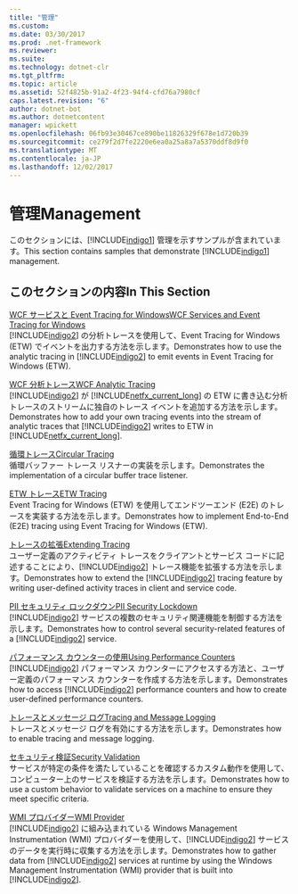 ```yaml
---
title: "管理"
ms.custom: 
ms.date: 03/30/2017
ms.prod: .net-framework
ms.reviewer: 
ms.suite: 
ms.technology: dotnet-clr
ms.tgt_pltfrm: 
ms.topic: article
ms.assetid: 52f4825b-91a2-4f23-94f4-cfd76a7980cf
caps.latest.revision: "6"
author: dotnet-bot
ms.author: dotnetcontent
manager: wpickett
ms.openlocfilehash: 06fb93e30467ce890be11826329f678e1d720b39
ms.sourcegitcommit: ce279f2d7fe2220e6ea0a25a8a7a5370ddf8d9f0
ms.translationtype: MT
ms.contentlocale: ja-JP
ms.lasthandoff: 12/02/2017
---
```

# <a name="management"></a><span data-ttu-id="25fcf-102">管理</span><span class="sxs-lookup"><span data-stu-id="25fcf-102">Management</span></span>
<span data-ttu-id="25fcf-103">このセクションには、[!INCLUDE[indigo1](../../../../includes/indigo1-md.md)] 管理を示すサンプルが含まれています。</span><span class="sxs-lookup"><span data-stu-id="25fcf-103">This section contains samples that demonstrate [!INCLUDE[indigo1](../../../../includes/indigo1-md.md)] management.</span></span>  
  
## <a name="in-this-section"></a><span data-ttu-id="25fcf-104">このセクションの内容</span><span class="sxs-lookup"><span data-stu-id="25fcf-104">In This Section</span></span>  
 [<span data-ttu-id="25fcf-105">WCF サービスと Event Tracing for Windows</span><span class="sxs-lookup"><span data-stu-id="25fcf-105">WCF Services and Event Tracing for Windows</span></span>](../../../../docs/framework/wcf/samples/wcf-services-and-event-tracing-for-windows.md)  
 <span data-ttu-id="25fcf-106">[!INCLUDE[indigo2](../../../../includes/indigo2-md.md)] の分析トレースを使用して、Event Tracing for Windows (ETW) でイベントを出力する方法を示します。</span><span class="sxs-lookup"><span data-stu-id="25fcf-106">Demonstrates how to use the analytic tracing in [!INCLUDE[indigo2](../../../../includes/indigo2-md.md)] to emit events in Event Tracing for Windows (ETW).</span></span>  
  
 [<span data-ttu-id="25fcf-107">WCF 分析トレース</span><span class="sxs-lookup"><span data-stu-id="25fcf-107">WCF Analytic Tracing</span></span>](../../../../docs/framework/wcf/samples/wcf-analytic-tracing.md)  
 <span data-ttu-id="25fcf-108">[!INCLUDE[indigo2](../../../../includes/indigo2-md.md)] が [!INCLUDE[netfx_current_long](../../../../includes/netfx-current-long-md.md)] の ETW に書き込む分析トレースのストリームに独自のトレース イベントを追加する方法を示します。</span><span class="sxs-lookup"><span data-stu-id="25fcf-108">Demonstrates how to add your own tracing events into the stream of analytic traces that [!INCLUDE[indigo2](../../../../includes/indigo2-md.md)] writes to ETW in [!INCLUDE[netfx_current_long](../../../../includes/netfx-current-long-md.md)].</span></span>  
  
 [<span data-ttu-id="25fcf-109">循環トレース</span><span class="sxs-lookup"><span data-stu-id="25fcf-109">Circular Tracing</span></span>](../../../../docs/framework/wcf/samples/circular-tracing.md)  
 <span data-ttu-id="25fcf-110">循環バッファー トレース リスナーの実装を示します。</span><span class="sxs-lookup"><span data-stu-id="25fcf-110">Demonstrates the implementation of a circular buffer trace listener.</span></span>  
  
 [<span data-ttu-id="25fcf-111">ETW トレース</span><span class="sxs-lookup"><span data-stu-id="25fcf-111">ETW Tracing</span></span>](../../../../docs/framework/wcf/samples/etw-tracing.md)  
 <span data-ttu-id="25fcf-112">Event Tracing for Windows (ETW) を使用してエンドツーエンド (E2E) のトレースを実装する方法を示します。</span><span class="sxs-lookup"><span data-stu-id="25fcf-112">Demonstrates how to implement End-to-End (E2E) tracing using Event Tracing for Windows (ETW).</span></span>  
  
 [<span data-ttu-id="25fcf-113">トレースの拡張</span><span class="sxs-lookup"><span data-stu-id="25fcf-113">Extending Tracing</span></span>](../../../../docs/framework/wcf/samples/extending-tracing.md)  
 <span data-ttu-id="25fcf-114">ユーザー定義のアクティビティ トレースをクライアントとサービス コードに記述することにより、[!INCLUDE[indigo2](../../../../includes/indigo2-md.md)] トレース機能を拡張する方法を示します。</span><span class="sxs-lookup"><span data-stu-id="25fcf-114">Demonstrates how to extend the [!INCLUDE[indigo2](../../../../includes/indigo2-md.md)] tracing feature by writing user-defined activity traces in client and service code.</span></span>  
  
 [<span data-ttu-id="25fcf-115">PII セキュリティ ロックダウン</span><span class="sxs-lookup"><span data-stu-id="25fcf-115">PII Security Lockdown</span></span>](../../../../docs/framework/wcf/samples/pii-security-lockdown.md)  
 <span data-ttu-id="25fcf-116">[!INCLUDE[indigo2](../../../../includes/indigo2-md.md)] サービスの複数のセキュリティ関連機能を制御する方法を示します。</span><span class="sxs-lookup"><span data-stu-id="25fcf-116">Demonstrates how to control several security-related features of a [!INCLUDE[indigo2](../../../../includes/indigo2-md.md)] service.</span></span>  
  
 [<span data-ttu-id="25fcf-117">パフォーマンス カウンターの使用</span><span class="sxs-lookup"><span data-stu-id="25fcf-117">Using Performance Counters</span></span>](../../../../docs/framework/wcf/samples/using-performance-counters.md)  
 <span data-ttu-id="25fcf-118">[!INCLUDE[indigo2](../../../../includes/indigo2-md.md)] パフォーマンス カウンターにアクセスする方法と、ユーザー定義のパフォーマンス カウンターを作成する方法を示します。</span><span class="sxs-lookup"><span data-stu-id="25fcf-118">Demonstrates how to access [!INCLUDE[indigo2](../../../../includes/indigo2-md.md)] performance counters and how to create user-defined performance counters.</span></span>  
  
 [<span data-ttu-id="25fcf-119">トレースとメッセージ ログ</span><span class="sxs-lookup"><span data-stu-id="25fcf-119">Tracing and Message Logging</span></span>](../../../../docs/framework/wcf/samples/tracing-and-message-logging.md)  
 <span data-ttu-id="25fcf-120">トレースとメッセージ ログを有効にする方法を示します。</span><span class="sxs-lookup"><span data-stu-id="25fcf-120">Demonstrates how to enable tracing and message logging.</span></span>  
  
 [<span data-ttu-id="25fcf-121">セキュリティ検証</span><span class="sxs-lookup"><span data-stu-id="25fcf-121">Security Validation</span></span>](../../../../docs/framework/wcf/samples/security-validation.md)  
 <span data-ttu-id="25fcf-122">サービスが特定の条件を満たしていることを確認するカスタム動作を使用して、コンピューター上のサービスを検証する方法を示します。</span><span class="sxs-lookup"><span data-stu-id="25fcf-122">Demonstrates how to use a custom behavior to validate services on a machine to ensure they meet specific criteria.</span></span>  
  
 [<span data-ttu-id="25fcf-123">WMI プロバイダー</span><span class="sxs-lookup"><span data-stu-id="25fcf-123">WMI Provider</span></span>](../../../../docs/framework/wcf/samples/wmi-provider.md)  
 <span data-ttu-id="25fcf-124">[!INCLUDE[indigo2](../../../../includes/indigo2-md.md)] に組み込まれている Windows Management Instrumentation (WMI) プロバイダーを使用して、[!INCLUDE[indigo2](../../../../includes/indigo2-md.md)] サービスのデータを実行時に収集する方法を示します。</span><span class="sxs-lookup"><span data-stu-id="25fcf-124">Demonstrates how to gather data from [!INCLUDE[indigo2](../../../../includes/indigo2-md.md)] services at runtime by using the Windows Management Instrumentation (WMI) provider that is built into [!INCLUDE[indigo2](../../../../includes/indigo2-md.md)].</span></span>
